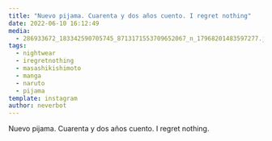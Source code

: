 ```yaml
---
title: "Nuevo pijama. Cuarenta y dos años cuento. I regret nothing"
date: 2022-06-10 16:12:49
media: 
  - 286933672_183342590705745_8713171553709652067_n_17968201483597277.jpg
tags: 
  - nightwear
  - iregretnothing
  - masashikishimoto
  - manga
  - naruto
  - pijama
template: instagram
author: neverbot
---
```


Nuevo pijama. Cuarenta y dos años cuento. I regret nothing. 
